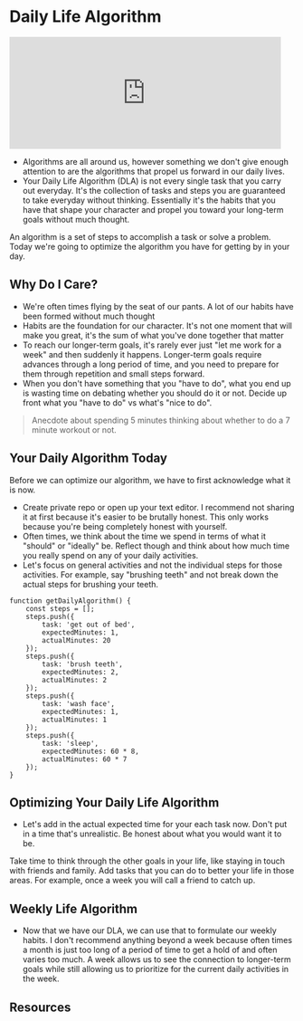 # Daily Life Algorithm

<div>
	<iframe src="https://giphy.com/embed/ofqccIX7HcjPG" width="480" height="198" frameBorder="0" class="giphy-embed" allowFullScreen></iframe>
</div>

- Algorithms are all around us, however something we don't give enough attention to are the algorithms that propel us forward in our daily lives. 
- Your Daily Life Algorithm (DLA) is not every single task that you carry out everyday. It's the collection of tasks and steps you are guaranteed to take everyday without thinking. Essentially it's the habits that you have that shape your character and propel you toward your long-term goals without much thought. 


An algorithm is a set of steps to accomplish a task or solve a problem. Today we're going to optimize the algorithm you have for getting by in your day. 

## Why Do I Care?

- We're often times flying by the seat of our pants. A lot of our habits have been formed without much thought 
- Habits are the foundation for our character. It's not one moment that will make you great, it's the sum of what you've done together that matter 
- To reach our longer-term goals, it's rarely ever just "let me work for a week" and then suddenly it happens. Longer-term goals require advances through a long period of time, and you need to prepare for them through repetition and small steps forward. 
- When you don't have something that you "have to do", what you end up is wasting time on debating whether you should do it or not. Decide up front what you "have to do" vs what's "nice to do".

> Anecdote about spending 5 minutes thinking about whether to do a 7 minute workout or not. 

## Your Daily Algorithm Today

Before we can optimize our algorithm, we have to first acknowledge what it is now. 

- Create private repo or open up your text editor. I recommend not sharing it at first because it's easier to be brutally honest. This only works because you're being completely honest with yourself. 
- Often times, we think about the time we spend in terms of what it "should" or "ideally" be. Reflect though and think about how much time you really spend on any of your daily activities. 
- Let's focus on general activities and not the individual steps for those activities. For example, say "brushing teeth" and not break down the actual steps for brushing your teeth. 

```
function getDailyAlgorithm() {
	const steps = [];
	steps.push({
		task: 'get out of bed',
		expectedMinutes: 1,
		actualMinutes: 20 
	});
	steps.push({
		task: 'brush teeth',
		expectedMinutes: 2,
		actualMinutes: 2
	});
	steps.push({
		task: 'wash face',
		expectedMinutes: 1,
		actualMinutes: 1
	});
	steps.push({
		task: 'sleep',
		expectedMinutes: 60 * 8,
		actualMinutes: 60 * 7
	});
}

```

## Optimizing Your Daily Life Algorithm

- Let's add in the actual expected time for your each task now. Don't put in a time that's unrealistic. Be honest about what you would want it to be. 

Take time to think through the other goals in your life, like staying in touch with friends and family. Add tasks that you can do to better your life in those areas. For example, once a week you will call a friend to catch up. 

## Weekly Life Algorithm 

- Now that we have our DLA, we can use that to formulate our weekly habits. I don't recommend anything beyond a week because often times a month is just too long of a period of time to get a hold of and often varies too much. A week allows us to see the connection to longer-term goals while still allowing us to prioritize for the current daily activities in the week.  

## Resources 